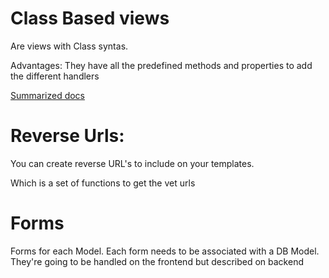 # Class Based views

Are views with Class syntas.

Advantages: They have all the predefined methods and properties to add the different handlers


[Summarized docs](https://ccbv.co.uk/)




# Reverse Urls:

You can create reverse URL's to include on your templates.

Which is a set of functions to get the vet urls


# Forms

Forms for each Model. Each form needs to be associated with a DB Model. They're going to be handled on the frontend but described on backend